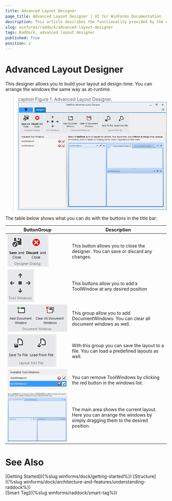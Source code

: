 ```yaml
---
title: Advanced Layout Designer
page_title: Advanced Layout Designer | UI for WinForms Documentation
description: This article describes the functionality provided by the Advanced Layout Designer.
slug: winforms/raddock/advanced-layout-designer
tags: RadDock, advanced layout designer 
published: True
position: 2
---
```


# Advanced Layout Designer

This designer allows you to build your layout ad design-time. You can arrange the windows the same way as at-runtime.

>caption Figure 1: Advanced Layout Designer.
![raddock-advanced-layout-designer001](images/raddock-advanced-layout-designer001.png)  


The table below shows what you can do with the buttons in the title bar:

| ButtonGroup | Description |
| ---- | ---- |
|![raddock-advanced-layout-designer002](images/raddock-advanced-layout-designer002.png)| This button allows you to close the designer. You can save or discard any changes.|
|![raddock-advanced-layout-designer003](images/raddock-advanced-layout-designer003.png)| This buttons allow you to add a ToolWindow at any desired position|
|![raddock-advanced-layout-designer004](images/raddock-advanced-layout-designer004.png)| This group allow you to add DocumentWindows. You can clear all document windows as well.|
|![raddock-advanced-layout-designer005](images/raddock-advanced-layout-designer005.png) | With this group you can save the layout to a file. You can load a predefined layouts as well.|
|![raddock-advanced-layout-designer006](images/raddock-advanced-layout-designer006.png)| You can remove ToolWindows by clicking the red button in the windows list.|
|![raddock-advanced-layout-designer007](images/raddock-advanced-layout-designer007.png) | The main area shows the current layout. Here you can arrange the windows by simply dragging them to the desired position. | 

# See Also

[Getting Started]({%slug winforms/dock/getting-started%})
[Structure]({%slug winforms/dock/architecture-and-features/understanding-raddock%})     
[Smart Tag]({%slug winforms/raddock/smart-tag%})
